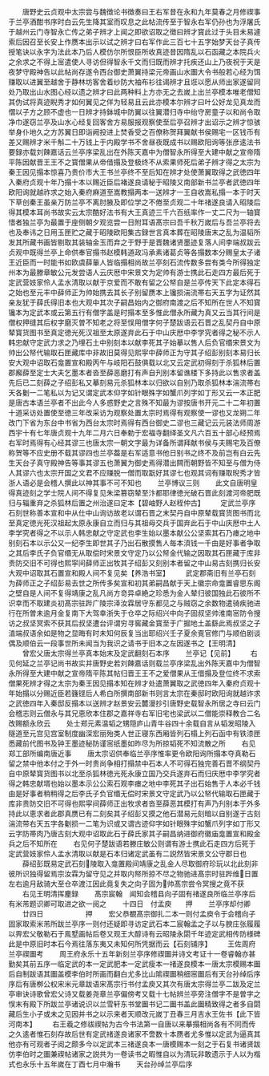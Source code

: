 <!-- { "loadSidebar": true } -->
　　唐野史云贞观中太宗尝与魏徴论书徴奏曰王右军昔在永和九年莫春之月修禊事于兰亭酒酣书序时白云先生降其室而叹息之此帖流传至于智永右军仍孙也为浮屠氏于越州云门寺智永亡传之弟子辨才上闻之即欲诏取之徴曰辨才寳此过于头目未易遽索后因召至长安上作赝本出示以试之辨才曰右军作此三百七十五字始梦天台子真传授笔诀以永字为法此本乃后人模仿尔所恨臣所收真迹昔因隋乱以石函藏之本院兵火之余求之不得上宻遣使人寻访但得智永千文而归既而辨才托疾还山上乃夜祝于天是夜梦守殿神告以此帖尚存遂令西台御史萧翼持梁元帝画山水圗大令书般若心经为饵赚取以进翼至越舍于静林坊客舍着纱防大袖布衫往谒辨才且诳以愿从师出家遂留同处乃取出山水图心经以遗之辨才曰此两种料上方亦无之去嵗上出兰亭模本唯老僧知其伪试将真迹睨秀才如何翼见之佯为轻易且云此亦模本尔辨才曰叶公好龙见真龙而慴以子方之顾不虚也一日辨才持鉢城中防翼以往翼潜归寺中绐守房童子以和尚令取净巾遂窃兰亭及山水心经复回客舍方易服报观察使至后亭召辨才出诏示之辨才惊骇举身仆地久之方苏翼日即诣阙投进上焚香受之百僚称贺拜翼献书侯赐宅一区钱币有差又赐辨才米千斛二十万钱上于内殿学书不舍昼夜既成书以赐欧阳询等张彦逺法书要録亦载刘餗嘉话云兰亭序梁乱出在外陈天嘉中为僧智永所得至大建中献之宣帝隋平陈因献晋王王不之寳僧果从帝借搨及登极终不从索果师死后弟子辨才得之太宗为秦王因见搨本惊喜乃贵价市大王书兰亭终不至后知在辨才处使萧翼取得之武徳四年入秦府贞观十年乃搨十本以赐近臣后褚遂良请秘于昭陵又南部新书兰亭者武徳四年欧阳询就越祚求之始入秦府麻道至嵩教搨两本一送辨才一王自收嵩私搨一本于时天下草创秦王虽亲万防兰亭不离肘腋及即位学之不倦至贞观二十年禇遂良请入昭陵后得其模本耳尚书故实云太宗酷好法书有大王真迹三千六百纸率作一丈二尺为一轴寳惜者独兰亭为最置于座侧朝夕观览尝一日附耳语髙宗曰吾千秋万嵗后与吾兰亭将去也及奉讳之日用玉匣贮之藏于昭陵欧阳集古録世言真本葬在昭陵唐末之乱为温韬所发其所藏书画皆剔取其装轴金玉而弃之于野于是晋魏诸贤墨迹复落人间李端叔跋云贞观中既得兰亭上命供奉官搨书赵模韩道政冯承素诸葛贞等各搨数本分赐皇太子诸王近臣而一时能书如欧虞薛軰人皆临搨相尚故兰亭刻石流传数多尝有类今所得独定州本为最滕章敏公元发尝语人云庆厯中宋景文为定帅有游士携此石走四方最后死于定武营妓家伶人孟水清取以献于京爱而不敢有留之公帑自是兰亭传天下此定本得石之始也至元丰中薛师正为帅始携去其长子别留赝本上镵损湍流帯右天五字为证然其亲友犹于薛氏得旧本也大观中其次子嗣昌始内之御府南渡之后不知所在世人不知寳镵本为定武本或云第五行有僧字盖是时搨本至多惟此僧永所藏为真又云当其行间是僧权押缝其后权字磨灭曽不知老之将至悮用僧字何子楚跋语云石晋之乱契丹自中原辇寳货图书至真定徳光死汉祖至太原遂弃此石于中山庆厯中李学究者得之秘不示人韩忠献守定武力求之乃埋石土中别刻本以献李死其子始摹以售人后负官缗宋景文为帅出公帑代输取石匣藏库中非故旧莫得见熙寜中薛师正为守其子绍彭别刻本易归长安大观中诏取石龛置宣和殿丙午与岐阳石鼓俱载以北又云定武初得刻于杀狐林后置郡廨薛至定士大夫乞墨本者沓至薛恶磨打有声自刋别本留谯楼下多持此以售求者盖先后已二刻薛之子绍彭私又摹刻易元杀狐林本以归欲以自别乃取杀狐林本湍流帯右天各劖一二笔私以为记又谓定武本仰字如针眼殊字如蟹爪列字如丁形又云一本正肥是唐古本语兰亭者不出此今人多惑野史之言殊不知最为谬按唐书开元二十二年初置十道采访处置使至徳三年改采访为观察处置太宗时焉得有观察使一谬也又龙朔二年改门下省为东台中书省为西台太宗时焉得有西台御史二谬也三藏记云元装法师周游西宇十有七年唐贞观十九年二月六日奉勅于宏福寺翻绎圣文凡六百五十部心经预焉右军时焉得有心经其谬三也唐太宗一朝文字最为详备所谓拜献书侯与夫赐宅及百僚称贺等不应史册不载其谬四也兰亭葢是右军适意书他日别书之终不及前岂有白云先生天台子真守殿神告等事其谬五也萧翼为御史焉得潜出闗而朝野皆不知至与僧为侍人其谬六也太宗开国之文君不应赚脱一僧而取翫好其谬七也观其词有赚取晲秀才皆浙人语必是会稽人撰此以神其事不可不知也
　　兰亭博议三则
　　此文自唐明皇得真迹刻之学士院人间不得复见朱梁篡窃辇至汴都耶律徳光破石晋此刻渡河帝肥既归与辎重弃之杀狐林后置之州治遂曰定本【碧岫野人赵秷仲古】
　　定武兰亭序石刻世称善本宣和中从仕中山询访故老以谓石晋之末契丹自中原辇载寳货图书而北至真定徳光死汉祖起太原永康自立而归与其祖母交兵于国弃此石于中山庆厯中土人李学究者得之不以示人韩忠献之守定武也李生始以墨本献公公坚索其石乃瘗之地中别刻石本以示公又一纪李生即世其子乃出石散摸售人毎本湏钱一千由是好事者争取之其后李氏子负官缗无从取偿时宋景文守定乃以公帑金代输之因取其石匣藏于库非贵防交旧不可得也熙寜间薛师正出牧其子绍彭又刻别本者留之中山易古刻携归长安大观中诏取其石置宣和殿人间不复见矣【养浩书室】
　　武定郡斋旧有兰亭石刻为薛师正之子绍彭易去世之所传多矣宣和初其弟嗣昌献于天上徽宗命龛置睿思东阁之壁自是人间不复得靖康之乱凡尚方竒异卓絶之珍悉为金人辇归彼国独此石彼所不识幸而不取建炎初髙宗驻跸广陵宗泽汝霖居守东都见之与贼窃之余数物遣骑疾驰进行在所曽未逾月金复南下大驾幸浙失于仓卒之际绍兴中向子固叔坚帅淮南宻防令搜访之叔坚冥索不获其后叔坚遭台评谓穷寻窖藏金寳至于广掘地土盖繇此焉叔坚之子淔端叔语余如是物之显晦有时未知何辰复当出耶绍兴壬子夏余覔官修门与顺伯剧谈偶及顺伯云一段事世所未闻当为我识之请书于旧本之左因遂书之【王明清】
　　曾宏父唐太宗得兰亭真本始末及定武翻刻石本序
　　兰亭记【见前】
　　右见何延之兰亭记尚书故实并唐野史若刘餗嘉话则载兰亭序梁乱出外陈天嘉中为僧智永所得至大建中献之宣帝隋平陈其帖归晋王王不之爱僧果从王借搨及登位终不求索僧果死辨才得之太宗为秦王因见搨本知在辨才处遣萧翼取之武徳四年入秦府贞观十年始搨以分赐近臣若籛铿后人希白所撰南部新书则言太宗在秦邸时欧阳询就越诈求之武徳四年入秦邸反搨本以送辨才赵景安云麓漫抄引唐野史载智永所居之寺曰云门会稽志则云僧永与其兄恵欣本住郡之嘉祥寺右军旧宅也梁武以二僧能崇释教合二名改赐额永欣云
　　处士郑元素温韬之甥隠庐山青牛谷四十余载自言从韬发昭陵入隧道至元宫见宫室制度幽深宏丽殆类人世正寝东西厢皆列石榻上列石函中有铁漆匣悉藏前代图书及钟王墨迹秘防谨宻纸墨如昨尽为所掠韬死不知流散之所
　　右见郑工部所编南唐近事
　　唐太宗诏供奉临兰亭序惟率更令欧阳询所搨本夺真勒石留之禁中他本付之于外一时贵尚争相打搨禁中石本人不可得石独完善石晋不纲契丹自中原辇寳货图书以北至杀狐林徳光死永康立国乃交兵遂弃石而归庆厯中李学究者得之韩忠献壻也始以墨本示公公索石观李瘗之地中李死其子出石始售于人本必千钱由是好事者稍稍得之后李氏子负官缗无偿时宋景文守定武乃以公帑代输取石匣藏于库非贵防交旧不可得也熙寜间薛师正出牧求者沓至薛恶其模打有声乃刋别本于外多持此以恵求者此郡真赝已有二刻矣其子绍彭又摸之他石潜易元刻暗以自别遂于古刻湍流带右天五字各劖损一二笔为识或又谓古迹仰字如针眼殊字如蟹爪列字如丁形又云字防帯肉乃唐古刻大观中诏取此石于薛氏家其子嗣昌纳进御府徽庙龛置宣和殿金兵之后不知所在
　　右见何子楚跋语若滕庄敏公则谓有游士携此石走四方后死于定武营妓家伶人孟水清取以献是石本归诸定武虽有二説然皆宋景文公守郡日也
　　薛绍彭既易定武石刻陵取入龛置殿间靖康之乱金人尽取御府珍玩以北此刻非彼所识独得留焉宗汝霖为留守见之并取内帑所掠不尽之物驰进髙宗时驻跸维日置左右逾月敌骑大至仓卒渡江因此竟复失之向子固为帅髙宗尝令冥搜之竟不获
　　右见王明清挥麈録
　　髙宗宸翰　闻知会稽县向子固有禇遂良所临兰亭序后有米芾题识卿可取进之欲一阅之
　　十四日　付孟庾　　押
　　兰亭序却付卿
　　廿四日　　　　　　押
　　宏父恭覩髙宗御扎二本一则付孟庾令于会稽向子固家取索米芾所跋兰亭序一则付还疑即寻访定武石本二宸翰孟之子以与腴庄张履履以畀宏父敬勒石于鳯墅画帖后卷又观王大醇诗有云昭陵永閟千年迹定武相传防様碑此是中原旧时本石今焉往落东夷又未知何所凭据而云【石刻铺序】
　　王佐周府兰亭禊圗考
　　周王府永乐十五年新刻兰亭序修禊圗并诗文考证十一卷睿翰亦甚勤矣其前五序一临定武的本一定武肥本一定武瘦本一禇遂良模本一唐太宗模赐本圗后自制跋语其圗盖模李伯时所画而翻白尤多比山隂禊圗稍细宻圗后有天台孙绰后序序后有唐栁公权宋米元章跋语宋髙宗行书付孟庾又其次有唐太宗得兰亭二跋及定兰亭审诀诗歌曾宏父诗又载姜尧章兰亭偏傍考又载十七帖辨兰亭旁注僧字不是曽字之悮末有殿下所跋兰亭诸说识以兰雪轩东书堂圗书记二圗书盖此圗精致得之者多自閟藏后生小子或未之见因并书之以示来者天顺改元嵗丁丑春三月吉水王佐书【此下皆河南本】
　　右王羲之修祓禊帖为古今书法第一自唐以来摹搨相尚各有不同而传之久逺者惟石刻存故后世有定武禇遂良诸家不啻数十本赝者尤多惟以定武为逼真其他亦有可观者子阅之颇多今以定武本三禇遂良本一唐模赐本一刻之于石复书诸贤跋仿李伯时之圗兼禊帖诸家之説共为一卷读书之暇惟自以为清玩非敢遗示于人以为楷式也永乐十五年嵗在丁酉七月中瀚书
　　天台孙绰兰亭后序

